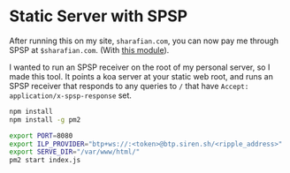 # Static Server with SPSP

After running this on my site, `sharafian.com`, you can now pay me through SPSP
at `$sharafian.com`. (With [this module](https://github.com/sharafian/ilp-protocol-spsp)).

I wanted to run an SPSP receiver on the root of my personal server, so I made
this tool. It points a koa server at your static web root, and runs an SPSP
receiver that responds to any queries to `/` that have `Accept:
application/x-spsp-response` set.

```sh
npm install
npm install -g pm2

export PORT=8080
export ILP_PROVIDER="btp+ws://:<token>@btp.siren.sh/<ripple_address>"
export SERVE_DIR="/var/www/html/"
pm2 start index.js
```
